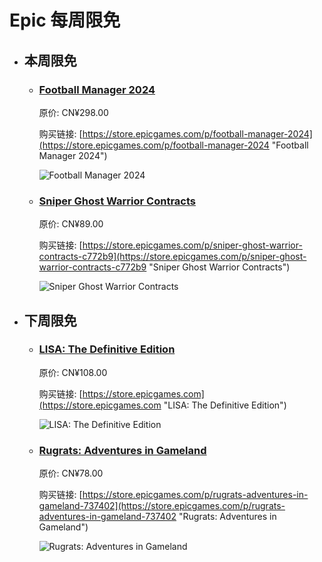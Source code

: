 # Epic 每周限免

- ## 本周限免


  - ### [Football Manager 2024](https://store.epicgames.com/p/football-manager-2024 "Football Manager 2024")

    原价: CN¥298.00

    购买链接: [https://store.epicgames.com/p/football-manager-2024](https://store.epicgames.com/p/football-manager-2024 "Football Manager 2024")

    ![Football Manager 2024](https://cdn1.epicgames.com/offer/610a546d4e204215a0b9a1c8a382bacb/EGS_FootballManager2024_SportsInteractive_S1_2560x1440-3f607ee3653065afb4ae73fcb5ff5e0c)


  - ### [Sniper Ghost Warrior Contracts](https://store.epicgames.com/p/sniper-ghost-warrior-contracts-c772b9 "Sniper Ghost Warrior Contracts")

    原价: CN¥89.00

    购买链接: [https://store.epicgames.com/p/sniper-ghost-warrior-contracts-c772b9](https://store.epicgames.com/p/sniper-ghost-warrior-contracts-c772b9 "Sniper Ghost Warrior Contracts")

    ![Sniper Ghost Warrior Contracts](https://cdn1.epicgames.com/spt-assets/4ad9b2d4a92141a09e3ca4df8bfbcfea/sniper-ghost-warrior-contracts-erbx1.png)


- ## 下周限免


  - ### [LISA: The Definitive Edition](https://store.epicgames.com "LISA: The Definitive Edition")

    原价: CN¥108.00

    购买链接: [https://store.epicgames.com](https://store.epicgames.com "LISA: The Definitive Edition")

    ![LISA: The Definitive Edition](https://cdn1.epicgames.com/offer/ca3a9d16d131478c97fd56c138a6511a/EGS_LISATheDefinitiveEdition_DingalingProductions_Bundles_S1_2560x1440-55b66eb2046507e58eac435c21331bd5)


  - ### [Rugrats: Adventures in Gameland](https://store.epicgames.com/p/rugrats-adventures-in-gameland-737402 "Rugrats: Adventures in Gameland")

    原价: CN¥78.00

    购买链接: [https://store.epicgames.com/p/rugrats-adventures-in-gameland-737402](https://store.epicgames.com/p/rugrats-adventures-in-gameland-737402 "Rugrats: Adventures in Gameland")

    ![Rugrats: Adventures in Gameland](https://cdn1.epicgames.com/spt-assets/1251ee32f3b6496e99e170d4dc890d9e/rugrats-adventures-in-gameland-53l09.png)

